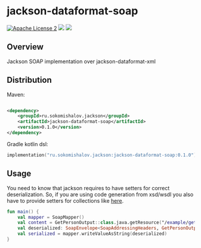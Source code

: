jackson-dataformat-soap
========

[![Apache License 2](https://img.shields.io/badge/license-ASF2-blue.svg)](https://choosealicense.com/licenses/apache-2.0/)
[![](https://img.shields.io/maven-central/v/ru.sokomishalov.jackson/skrapers)](https://mvnrepository.com/artifact/ru.sokomishalov.jackson/jackson-dataformat-soap)
[![](https://img.shields.io/jitpack/v/github/sokomishalov/jackson-dataformat-soap)](https://jitpack.io/#sokomishalov/jackson-dataformat-soap)

## Overview

Jackson SOAP implementation over jackson-dataformat-xml

## Distribution

Maven:

```xml

<dependency>
    <groupId>ru.sokomishalov.jackson</groupId>
    <artifactId>jackson-dataformat-soap</artifactId>
    <version>0.1.0</version>
</dependency>
```

Gradle kotlin dsl:

```kotlin
implementation("ru.sokomishalov.jackson:jackson-dataformat-soap:0.1.0")
```

## Usage

You need to know that jackson requires to have setters for correct deserialization. So, if you are using code generation
from xsd/wsdl you also have to provide setters for collections like [here](https://gist.github.com/meiwin/2779731).

```kotlin
fun main() {
    val mapper = SoapMapper()
    val content = GetPersonOutput::class.java.getResource("/example/get_person_output_ws_addr.xml")?.readText().orEmpty()
    val deserialized: SoapEnvelope<SoapAddressingHeaders, GetPersonOutput> = mapper.readValue(content)
    val serialized = mapper.writeValueAsString(deserialized)
}
```